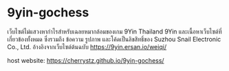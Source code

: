 # 9yin-gochess

เว็บไซต์ไม่แสวงหากำไรสำหรับเฉลยหมากล้อมของเกม 9Yin Thailand
9Yin และเนื้อหาเว็บไซต์ที่เกี่ยวข้องทั้งหมด ซึ่งรวมถึง ข้อความ รูปภาพ และโค้ดเป็นลิขสิทธิ์ของ Suzhou Snail Electronic Co., Ltd.
อ้างอิงจากเว็บไซต์ต้นฉบับ https://9yin.ersan.io/weiqi/

host website: https://cherrystz.github.io/9yin-gochess/
